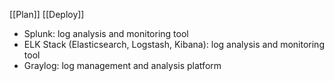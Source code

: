 [[Plan]] [[Deploy]]
-   Splunk: log analysis and monitoring tool
-   ELK Stack (Elasticsearch, Logstash, Kibana): log analysis and monitoring tool
-   Graylog: log management and analysis platform